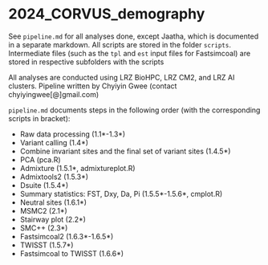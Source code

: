 # 2024_CORVUS_demography

See `pipeline.md` for all analyses done, except Jaatha, which is documented in a separate markdown. 
All scripts are stored in the folder `scripts`. Intermediate files (such as the `tpl` and `est` input files for Fastsimcoal) are stored in respective subfolders with the scripts

All analyses are conducted using LRZ BioHPC, LRZ CM2, and LRZ AI clusters. Pipeline written by Chyiyin Gwee (contact chyiyingwee[@]gmail.com)

`pipeline.md` documents steps in the following order (with the corresponding scripts in bracket):

* Raw data processing (1.1*-1.3*)
* Variant calling (1.4*)
* Combine invariant sites and the final set of variant sites (1.4.5*)
* PCA (pca.R)
* Admixture (1.5.1*, admixtureplot.R)
* Admixtools2 (1.5.3*)
* Dsuite (1.5.4*)
* Summary statistics: FST, Dxy, Da, Pi (1.5.5*-1.5.6*, cmplot.R)
* Neutral sites (1.6.1*)
* MSMC2 (2.1*)
* Stairway plot (2.2*)
* SMC++ (2.3*)
* Fastsimcoal2 (1.6.3*-1.6.5*)
* TWISST (1.5.7*)
* Fastsimcoal to TWISST (1.6.6*)
